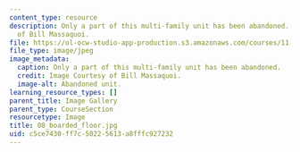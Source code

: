 ```yaml
---
content_type: resource
description: Only a part of this multi-family unit has been abandoned. Image Courtesy
  of Bill Massaquoi.
file: https://ol-ocw-studio-app-production.s3.amazonaws.com/courses/11-945-springfield-studio-fall-2005/c5ce7430ff7c50225613a8fffc927232_08_boarded_floor.jpg
file_type: image/jpeg
image_metadata:
  caption: Only a part of this multi-family unit has been abandoned.
  credit: Image Courtesy of Bill Massaquoi.
  image-alt: Abandoned unit.
learning_resource_types: []
parent_title: Image Gallery
parent_type: CourseSection
resourcetype: Image
title: 08_boarded_floor.jpg
uid: c5ce7430-ff7c-5022-5613-a8fffc927232
---
```

